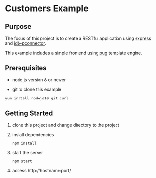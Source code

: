 # Customers Example

## Purpose
The focus of this project is to create a RESTful application using [express](https://www.npmjs.com/package/express) and [idb-pconnector](https://www.npmjs.com/package/idb-pconnector).

This example includes a simple frontend using [pug](https://www.npmjs.com/package/pug) template engine.


## Prerequisites

- node.js version 8 or newer

- git to clone this example

`yum install nodejs10 git curl`

## Getting Started

1. clone this project and change directory to the project


2. install dependencies

   `npm install`

3. start the server

   `npm start`

4. access http://hostname:port/